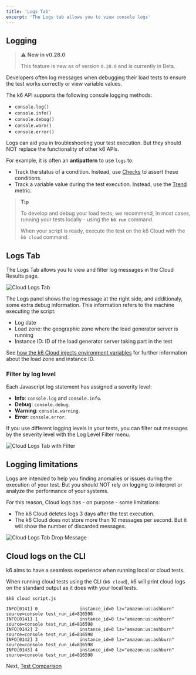 ```yaml
---
title: 'Logs Tab'
excerpt: 'The Logs tab allows you to view console logs'
---
```


## Logging

> ⚠️ **New in v0.28.0**
>
> This feature is new as of version `0.28.0` and is currently in Beta.

Developers often log messages when debugging their load tests to ensure the test works correctly or view variable values.

The k6 API supports the following console logging methods:

- `console.log()`
- `console.info()`
- `console.debug()`
- `console.warn()`
- `console.error()`


Logs can aid you in troubleshooting your test execution. But they should NOT replace the functionality of other k6 APIs.

For example, it is often an **antipattern** to use `logs` to:
-  Track the status of a condition. Instead, use [Checks](/javascript-api/k6/check-val-sets-tags) to assert these conditions.
-  Track a variable value during the test execution. Instead, use the [Trend](/javascript-api/k6-metrics/trend) metric.

> **Tip**
> 
> To develop and debug your load tests, we recommend, in most cases, running your tests locally - using the **`k6 run`** command.
>
> When your script is ready, execute the test on the k6 Cloud with the `k6 cloud` command.

## Logs Tab

The Logs Tab allows you to view and filter log messages in the Cloud Results page.

![Cloud Logs Tab](/images/11-Cloud-Logs/cloud-logs-output-messages.png)

The Logs panel shows the log message at the right side, and additionaly,  some extra debug information. This information refers to the machine executing the script:

- Log date
- Load zone: the geographic zone where the load generator server is running
- Instance ID: ID of the load generator server taking part in the test

See [how the k6 Cloud injects environment variables](/cloud/creating-and-running-a-test/cloud-tests-from-the-cli#environment-variables) for further information about the load zone and instance ID.

### Filter by log level

Each Javascript log statement has assigned a severity level:
- **Info**:  `console.log` and `console.info`.
- **Debug**: `console.debug`.
- **Warning**: `console.warning`.
- **Error**: `console.error`.

If you use different logging levels in your tests, you can filter out messages by the severity level with the Log Level Filter menu.

![Cloud Logs Tab with Filter](/images/11-Cloud-Logs/cloud-logs-output-messages-with-filter.png)

## Logging limitations

Logs are intended to help you finding anomalies or issues during the execution of your test. But you should NOT rely on logging to interpret or analyze the performance of your systems. 

For this reason, Cloud logs has - on purpose - some limitations:
- The k6 Cloud deletes logs 3 days after the test execution.
- The k6 Cloud does not store more than 10 messages per second. But it will show the number of discarded messages.

![Cloud Logs Tab Drop Message](/images/11-Cloud-Logs/cloud-logs-output-drop-messages.png)

## Cloud logs on the CLI

k6 aims to have a seamless experience when running local or cloud tests. 

When running cloud tests using the CLI (`k6 cloud`), k6 will print cloud logs on the standard output as it does with your local tests.

```shell
$k6 cloud script.js

INFO[0141] 0                instance_id=0 lz="amazon:us:ashburn" source=console test_run_id=816598
INFO[0141] 1                instance_id=0 lz="amazon:us:ashburn" source=console test_run_id=816598
INFO[0142] 2                instance_id=0 lz="amazon:us:ashburn" source=console test_run_id=816598
INFO[0142] 3                instance_id=0 lz="amazon:us:ashburn" source=console test_run_id=816598
INFO[0143] 4                instance_id=0 lz="amazon:us:ashburn" source=console test_run_id=816598
```





Next, [Test Comparison](/cloud/analyzing-results/test-comparison)
